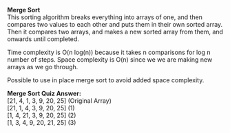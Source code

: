 <b>Merge Sort</b></br>
This sorting algorithm breaks everything into arrays of one, and then compares two values to each other and puts them in their own sorted array. Then it compares two arrays, and makes a new sorted array from them, and onwards until completed.

Time complexity is O(n log(n)) because it takes n comparisons for log n number of steps. Space complexity is O(n) since we we are making new arrays as we go through.

Possible to use in place merge sort to avoid added space complexity.

<b>Merge Sort Quiz Answer:</b></br>
[21, 4, 1, 3, 9, 20, 25] (Original Array)<br>
[21, 1, 4, 3, 9, 20, 25] (1) <br>
[1, 4, 21, 3, 9, 20, 25] (2) <br>
[1, 3, 4, 9, 20, 21, 25] (3) <br>

